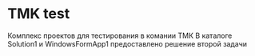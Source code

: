 # TMK test
 Комплекс проектов для тестирования в комании ТМК
В каталоге Solution1 и WindowsFormApp1 предоставлено решение второй задачи